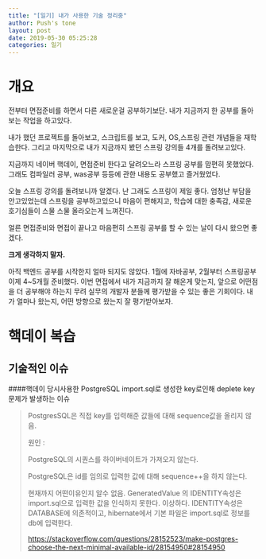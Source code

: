 ```yaml
---
title: "[일기] 내가 사용한 기술 정리중"
author: Push's tone
layout: post
date: 2019-05-30 05:25:28
categories: 일기
---
```




# 개요

전부터 면접준비를 하면서 다른 새로운걸 공부하기보단. 내가 지금까지 한 공부를 돌아보는 작업을 하고있다.

내가 했던 프로젝트를 돌아보고, 스크립트를 보고, 도커, OS,스프링 관련 개념들을 재학습한다. 그리고 마지막으로 내가 지금까지 봤던 스프링 강의들 4개를 돌려보고있다.



지금까지 네이버 핵데이, 면접준비 한다고 달려오느라 스프링 공부를 맘편히 못했었다. 그래도 컴파일러 공부, was공부 등등에 관한 내용도 공부했고 즐거웠었다.



오늘 스프링 강의를 돌려보니까 알겠다. 난 그래도 스프링이 제일 좋다. 
엄청난 부담을 안고있었는데 스프링을 공부하고있으니 마음이 편해지고, 학습에 대한 충족감, 새로운 호기심들이 스물 스물 올라오는게 느껴진다.

얼른 면접준비와 면접이 끝나고 마음편히 스프링 공부를 할 수 있는 날이 다시 왔으면 좋겠다.



**크게 생각하지 말자.**

아직 백엔드 공부를 시작한지 얼마 되지도 않았다. 1월에 자바공부, 2월부터 스프링공부 이제 4~5개월 준비했다. 이번 면접에서 내가 지금까지 잘 해온게 맞는지, 앞으로 어떤점을 더 공부해야 하는지 무려 실무의 개발자 분들께 평가받을 수 있는 좋은 기회이다. 내가 얼마나 왔는지, 어떤 방향으로 왔는지 잘 평가받아보자.



# 핵데이 복습

## 기술적인 이슈

####핵데이 당시사용한 PostgreSQL import.sql로 생성한 key로인해 deplete key 문제가 발생하는 이슈

> PostgresSQL은 직접 key를 입력해준 값들에 대해 sequence값을 올리지 않음.
>
> 원인 : 
>
> PostgreSQL의 시퀀스를 하이버네이트가 가져오지 않는다. 
>
> PostgreSQL은 id를 임의로 입력한 값에 대해 sequence++을 하지 않는다.
>
> 현재까지 어떤이유인지 알수 없음.  GeneratedValue 의 IDENTITY속성은 import.sql으로 입력한 값을 인식하지 못한다. 이상하다. IDENTITY속성은 DATABASE에 의존적이고, hibernate에서 기본 파일은 import.sql로 정보를 db에 입력한다. 
>
> <https://stackoverflow.com/questions/28152523/make-postgres-choose-the-next-minimal-available-id/28154950#28154950>





